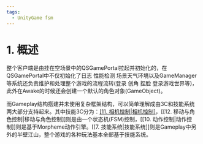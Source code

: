```yaml
---
tags:
  - UnityGame fsm
---
```


# 1. 概述

整个客户端是由挂在空场景中的QSGamePortal拉起并初始化的，在QSGamePortal中不仅初始化了日志 性能检测 场景天气环境以及GameManager等系统还负责维护和处理整个游戏的流程流转(登录 创角 捏脸 登录游戏世界等)，此外在Awake的时候还会创建一个默认的角色对象(GameObject)。

而Gameplay结构搭建并未使用复杂框架结构，可以简单理解成由3C和技能系统两大部分支持起来。其中技能3C分为：[[11. 相机控制|相机控制]](一个单独的系统)，[[12. 移动与角色控制|移动与角色控制]]则是由一个状态机(FSM)控制，[[10. 动作控制|动作控制]]则是基于Morpheme动作引擎。[[7. 技能系统|技能系统]]则是Gameplay中另外的半壁江山，整个游戏的各种玩法基本全部基于技能系统。

